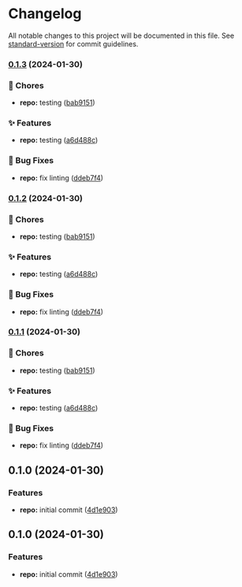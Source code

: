 # Changelog

All notable changes to this project will be documented in this file. See [standard-version](https://github.com/conventional-changelog/standard-version) for commit guidelines.

### [0.1.3](https://github.com/datametal/nextjs-14-auth-v5/compare/v0.1.0...v0.1.3) (2024-01-30)


### 🚚 Chores

* **repo:** testing ([bab9151](https://github.com/datametal/nextjs-14-auth-v5/commit/bab915131dc4d102f866fa0fa366767b52eb3144))


### ✨ Features

* **repo:** testing ([a6d488c](https://github.com/datametal/nextjs-14-auth-v5/commit/a6d488cefce0cec72f2ce64e67dacb0f2fc42bad))


### 🐛 Bug Fixes

* **repo:** fix linting ([ddeb7f4](https://github.com/datametal/nextjs-14-auth-v5/commit/ddeb7f40a4536b9e14bd795b4076c324842acff9))

### [0.1.2](https://github.com/datametal/nextjs-14-auth-v5/compare/v0.1.0...v0.1.2) (2024-01-30)


### 🚚 Chores

* **repo:** testing ([bab9151](https://github.com/datametal/nextjs-14-auth-v5/commit/bab915131dc4d102f866fa0fa366767b52eb3144))


### ✨ Features

* **repo:** testing ([a6d488c](https://github.com/datametal/nextjs-14-auth-v5/commit/a6d488cefce0cec72f2ce64e67dacb0f2fc42bad))


### 🐛 Bug Fixes

* **repo:** fix linting ([ddeb7f4](https://github.com/datametal/nextjs-14-auth-v5/commit/ddeb7f40a4536b9e14bd795b4076c324842acff9))

### [0.1.1](https://github.com/datametal/nextjs-14-auth-v5/compare/v0.1.0...v0.1.1) (2024-01-30)

### 🚚 Chores

- **repo:** testing ([bab9151](https://github.com/datametal/nextjs-14-auth-v5/commit/bab915131dc4d102f866fa0fa366767b52eb3144))

### ✨ Features

- **repo:** testing ([a6d488c](https://github.com/datametal/nextjs-14-auth-v5/commit/a6d488cefce0cec72f2ce64e67dacb0f2fc42bad))

### 🐛 Bug Fixes

- **repo:** fix linting ([ddeb7f4](https://github.com/datametal/nextjs-14-auth-v5/commit/ddeb7f40a4536b9e14bd795b4076c324842acff9))

## 0.1.0 (2024-01-30)

### Features

- **repo:** initial commit ([4d1e903](https://github.com/datametal/nextjs-14-auth-v5/commit/4d1e9038f854c5816eeaf1082fc1a22a72650f02))

## 0.1.0 (2024-01-30)

### Features

- **repo:** initial commit ([4d1e903](https://github.com/datametal/nextjs-14-auth-v5/commit/4d1e9038f854c5816eeaf1082fc1a22a72650f02))

